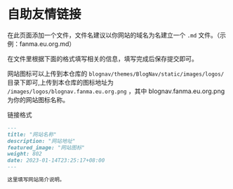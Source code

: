 # 自助友情链接

在此页面添加一个文件，文件名建议以你网站的域名为名建立一个 `.md` 文件。（示例：fanma.eu.org.md）

在文件里根据下面的格式填写相关的信息，填写完成后保存提交即可。

网站图标可以上传到本仓库的 `blognav/themes/BlogNav/static/images/logos/` 目录下即可,上传到本仓库的图标地址为 `/images/logos/blognav.fanma.eu.org.png` ，其中 blognav.fanma.eu.org.png 为你的网站图标名称。

链接格式

```md
---
title: "网站名称"
description: "网站地址"
featured_image: "网站图标"
weight: 802
date: 2023-01-14T23:25:17+08:00
---

这里填写网站简介说明。
```
